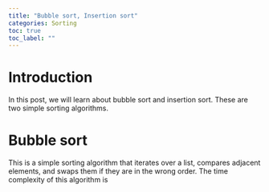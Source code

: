 ```yaml
---
title: "Bubble sort, Insertion sort"
categories: Sorting
toc: true
toc_label: ""
---
```

# Introduction

In this post, we will learn about bubble sort and insertion sort. These are two simple sorting algorithms.

# Bubble sort

This is a simple sorting algorithm that iterates over a list, compares adjacent elements, and swaps them if they are in the wrong order. The time complexity of this algorithm is 